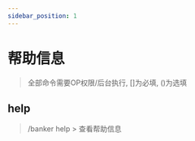 ```yaml
---
sidebar_position: 1
---
```


# 帮助信息

> 全部命令需要OP权限/后台执行, []为必填, ()为选填

## help

> /banker help > 查看帮助信息
